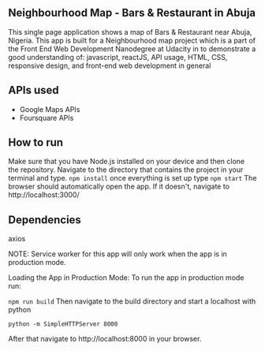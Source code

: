 ## Neighbourhood Map - Bars & Restaurant in Abuja
This single page application shows a map of Bars & Restaurant near Abuja, Nigeria. This app is built for a Neighbourhood map project which is a part of the Front End Web Development Nanodegree at Udacity in to demonstrate a good understanding of: javascript, reactJS, API usage, HTML, CSS, responsive design, and front-end web development in general

## APIs used
- Google Maps APIs
- Foursquare  APIs

## How to run
Make sure that you have Node.js installed on your device and then clone the repository. Navigate to the directory that contains the project in your terminal and type.
`npm install`
once everything is set up type
`npm start`
The browser should automatically open the app. If it doesn't, navigate to http://localhost:3000/

## Dependencies
axios

NOTE: Service worker for this app will only work when the app is in production mode.

Loading the App in Production Mode:
To run the app in production mode run:

`npm run build`
Then navigate to the build directory and start a localhost with python

`python -m SimpleHTTPServer 8000`

After that navigate to http://localhost:8000 in your browser.
